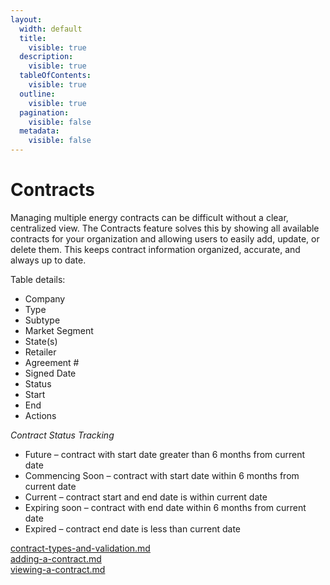 ```yaml
---
layout:
  width: default
  title:
    visible: true
  description:
    visible: true
  tableOfContents:
    visible: true
  outline:
    visible: true
  pagination:
    visible: false
  metadata:
    visible: false
---
```


# Contracts

Managing multiple energy contracts can be difficult without a clear, centralized view. The Contracts feature solves this by showing all available contracts for your organization and allowing users to easily add, update, or delete them. This keeps contract information organized, accurate, and always up to date.

Table details:

* Company
* Type
* Subtype
* Market Segment
* State(s)
* Retailer
* Agreement #
* Signed Date
* Status
* Start
* End
* Actions

_Contract Status Tracking_

* Future – contract with start date greater than 6 months from current date
* Commencing Soon – contract with start date within 6 months from current date
* Current – contract start and end date is within current date
* Expiring soon – contract with end date within 6 months from current date
* Expired – contract end date is less than current date



[contract-types-and-validation.md](contract-types-and-validation.md "mention")\
[adding-a-contract.md](adding-a-contract.md "mention")\
[viewing-a-contract.md](viewing-a-contract.md "mention")

